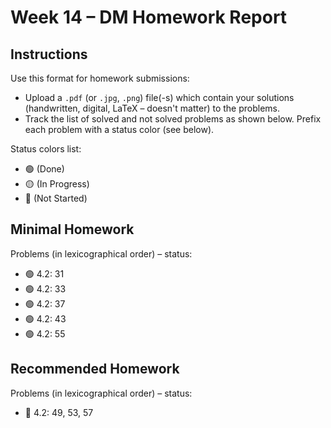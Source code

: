 # Week 14 – DM Homework Report

## Instructions

Use this format for homework submissions:

- Upload a `.pdf` (or `.jpg`, `.png`) file(-s) which contain your solutions (handwritten, digital, LaTeX – doesn't matter) to the problems.
- Track the list of solved and not solved problems as shown below. Prefix each problem with a status color (see below).

Status colors list:

- 🟢 (Done)
- 🟡 (In Progress)
- 🔴 (Not Started)

## Minimal Homework

Problems (in lexicographical order) – status:

- 🟢 4.2: 31
- 🟢 4.2: 33
- 🟢 4.2: 37
- 🟢 4.2: 43
- 🟢 4.2: 55

## Recommended Homework

Problems (in lexicographical order) – status:

- 🔴 4.2: 49, 53, 57
